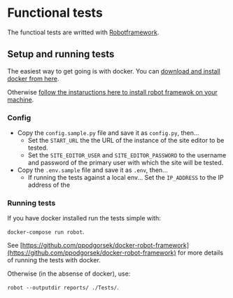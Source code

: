 Functional tests
================

The functioal tests are writted with [Robotframework](http://robotframework.org).

## Setup and running tests

The easiest way to get going is with docker. You can [download and install docker from here](https://www.docker.com/get-started). 

Otherwise [follow the instaructions here to install robot framewok on your machine](https://github.com/robotframework/robotframework/blob/master/INSTALL.rst). 

### Config

 * Copy the `config.sample.py` file and save it as `config.py`, then...
   * Set the `START_URL` the the URL of the instance of the site editor to be tested.
   * Set the `SITE_EDITOR_USER` and `SITE_EDITOR_PASSWORD` to the username and password of the primary user with which the site will be tested.
 * Copy the `.env.sample` file and save it as `.env`, then...
   * If running the tests against a local env... Set the `IP_ADDRESS` to the IP address of the 

### Running tests

If you have docker installed run the tests simple with:

`docker-compose run robot`.

See [https://github.com/ppodgorsek/docker-robot-framework](https://github.com/ppodgorsek/docker-robot-framework) for more details of running the tests with docker.

Otherwise (in the absense of docker), use: 

`robot --outputdir reports/ ./Tests/`. 

